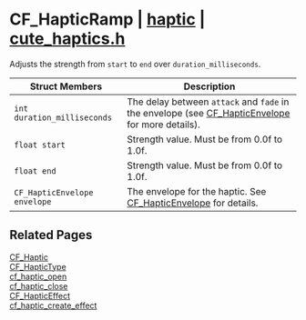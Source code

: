 # CF_HapticRamp | [haptic](https://github.com/RandyGaul/cute_framework/blob/master/docs/haptic/README.md) | [cute_haptics.h](https://github.com/RandyGaul/cute_framework/blob/master/include/cute_haptics.h)

Adjusts the strength from `start` to `end` over `duration_milliseconds`.

Struct Members | Description
--- | ---
`int duration_milliseconds` | The delay between `attack` and `fade` in the envelope (see [CF_HapticEnvelope](https://github.com/RandyGaul/cute_framework/blob/master/docs/haptic/cf_hapticenvelope.md) for more details).
`float start` | Strength value. Must be from 0.0f to 1.0f.
`float end` | Strength value. Must be from 0.0f to 1.0f.
`CF_HapticEnvelope envelope` | The envelope for the haptic. See [CF_HapticEnvelope](https://github.com/RandyGaul/cute_framework/blob/master/docs/haptic/cf_hapticenvelope.md) for details.

## Related Pages

[CF_Haptic](https://github.com/RandyGaul/cute_framework/blob/master/docs/haptic/cf_haptic.md)  
[CF_HapticType](https://github.com/RandyGaul/cute_framework/blob/master/docs/haptic/cf_haptictype.md)  
[cf_haptic_open](https://github.com/RandyGaul/cute_framework/blob/master/docs/haptic/cf_haptic_open.md)  
[cf_haptic_close](https://github.com/RandyGaul/cute_framework/blob/master/docs/haptic/cf_haptic_close.md)  
[CF_HapticEffect](https://github.com/RandyGaul/cute_framework/blob/master/docs/haptic/cf_hapticeffect.md)  
[cf_haptic_create_effect](https://github.com/RandyGaul/cute_framework/blob/master/docs/haptic/cf_haptic_create_effect.md)  
